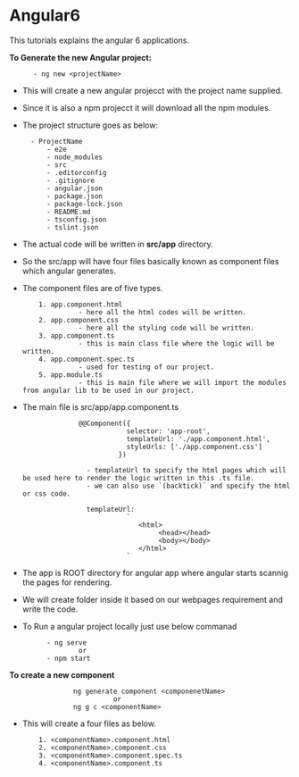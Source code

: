 # Angular6
This tutorials explains the angular 6  applications. 

**To Generate the new Angular project:**

          - ng new <projectName>
- This will create a new angular projecct with the project name supplied.
- Since it is also a npm projecct it will download all the npm modules.
- The project structure goes as below: 

        - ProjectName
            - e2e
            - node_modules
            - src
            - .editorconfig
            - .gitignore
            - angular.json
            - package.json
            - package-lock.json
            - README.md
            - tsconfig.json
            - tslint.json
            
- The actual code will be written in **src/app** directory.
- So the src/app will have four files basically known as component files which angular generates.
- The component files are of five types.
          
          1. app.component.html
                    - here all the html codes will be written.
          2. app.component.css
                    - here all the styling code will be written.
          3. app.component.ts
                    - this is main class file where the logic will be written.
          4. app.component.spec.ts
                    - used for testing of our project.
          5. app.module.ts
                    - this is main file where we will import the modules from angular lib to be used in our project.

- The main file is src/app/app.component.ts

                    @@Component({
                                selector: 'app-root',
                                templateUrl: './app.component.html',
                                styleUrls: ['./app.component.css']
                              })
                              
                      - templateUrl to specify the html pages which will be used here to render the logic written in this .ts file.
                      - we can also use `(backtick)` and specify the html or css code.
                      
                      templateUrl:
                                `
                                   <html>
                                        <head></head>
                                        <body></body>
                                   </html>
                                `

- The app is ROOT directory for angular app where angular starts scannig the pages for rendering.
- We will create folder inside it based on our webpages requirement and write the code.
- To Run a angular project locally just use below commanad

            - ng serve
                    or
            - npm start

**To create a new component**

                    ng generate component <componenetName>
                              or
                    ng g c <componentName>
- This will create a four files as below.
          
          1. <componentName>.component.html
          2. <componentName>.component.css
          3. <componentName>.component.spec.ts
          4. <componentName>.component.ts
          


